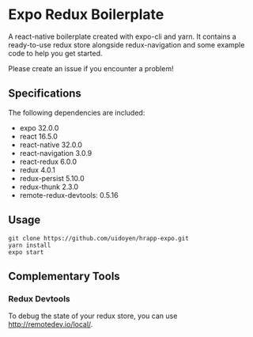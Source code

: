 # Expo Redux Boilerplate
A react-native boilerplate created with expo-cli and yarn. It contains a ready-to-use redux store alongside redux-navigation and some example code to help you get started.

Please create an issue if you encounter a problem!

## Specifications
The following dependencies are included:
- expo 32.0.0
- react 16.5.0
- react-native 32.0.0
- react-navigation 3.0.9
- react-redux 6.0.0
- redux 4.0.1
- redux-persist 5.10.0
- redux-thunk 2.3.0
- remote-redux-devtools: 0.5.16

## Usage

`git clone https://github.com/uidoyen/hrapp-expo.git`  
`yarn install`  
`expo start`  

## Complementary Tools

### Redux Devtools

To debug the state of your redux store, you can use http://remotedev.io/local/.
